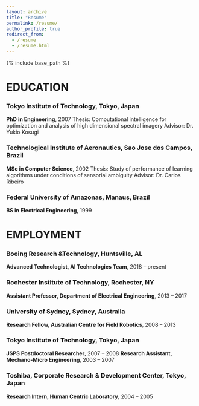 ```yaml
---
layout: archive
title: "Resume"
permalink: /resume/
author_profile: true
redirect_from:
  - /resume
  - /resume.html
---
```


{% include base_path %}

EDUCATION
======

### Tokyo Institute of Technology, Tokyo, Japan
**PhD in Engineering**, 2007
Thesis: Computational intelligence for optimization and analysis of high dimensional spectral imagery
Advisor: Dr. Yukio Kosugi

### Technological Institute of Aeronautics, Sao Jose dos Campos, Brazil
**MSc in Computer Science**, 2002
Thesis: Study of performance of learning algorithms under conditions of sensorial ambiguity
Advisor: Dr. Carlos Ribeiro

### Federal University of Amazonas, Manaus, Brazil
**BS in Electrical Engineering**, 1999

EMPLOYMENT
======
### Boeing Research &Technology, Huntsville, AL
**Advanced Technologist, AI Technologies Team**, 2018 – present

### Rochester Institute of Technology, Rochester, NY
**Assistant Professor, Department of Electrical Engineering**, 2013 – 2017

### University of Sydney, Sydney, Australia
**Research Fellow, Australian Centre for Field Robotics**, 2008 – 2013

### Tokyo Institute of Technology, Tokyo, Japan
**JSPS Postdoctoral Researcher**, 2007 – 2008
**Research Assistant, Mechano-Micro Engineering**, 2003 – 2007

### Toshiba, Corporate Research & Development Center, Tokyo, Japan
**Research Intern, Human Centric Laboratory**, 2004 – 2005